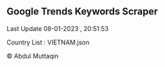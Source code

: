 

## Google Trends Keywords Scraper 
 
Last Update 08-01-2023 , 20:51:53

Country List :
VIETNAM.json



© Abdul Muttaqin 

